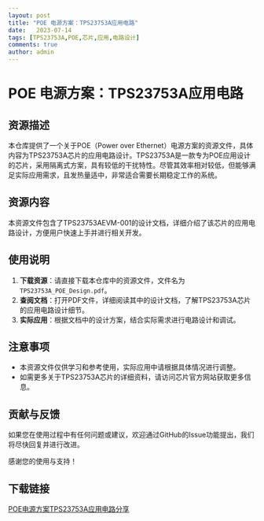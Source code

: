 ```yaml
---
layout: post
title: "POE 电源方案：TPS23753A应用电路"
date:   2023-07-14
tags: [TPS23753A,POE,芯片,应用,电路设计]
comments: true
author: admin
---
```

# POE 电源方案：TPS23753A应用电路

## 资源描述

本仓库提供了一个关于POE（Power over Ethernet）电源方案的资源文件，具体内容为TPS23753A芯片的应用电路设计。TPS23753A是一款专为POE应用设计的芯片，采用隔离式方案，具有较低的干扰特性。尽管其效率相对较低，但能够满足实际应用需求，且发热量适中，非常适合需要长期稳定工作的系统。

## 资源内容

本资源文件包含了TPS23753AEVM-001的设计文档，详细介绍了该芯片的应用电路设计，方便用户快速上手并进行相关开发。

## 使用说明

1. **下载资源**：请直接下载本仓库中的资源文件，文件名为`TPS23753A_POE_Design.pdf`。
2. **查阅文档**：打开PDF文件，详细阅读其中的设计文档，了解TPS23753A芯片的应用电路设计细节。
3. **实际应用**：根据文档中的设计方案，结合实际需求进行电路设计和调试。

## 注意事项

- 本资源文件仅供学习和参考使用，实际应用中请根据具体情况进行调整。
- 如需更多关于TPS23753A芯片的详细资料，请访问芯片官方网站获取更多信息。

## 贡献与反馈

如果您在使用过程中有任何问题或建议，欢迎通过GitHub的Issue功能提出，我们将尽快回复并进行改进。

感谢您的使用与支持！

## 下载链接

[POE电源方案TPS23753A应用电路分享](https://pan.quark.cn/s/d29d6c13aecd)